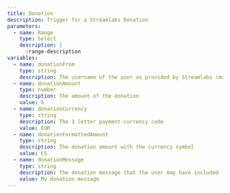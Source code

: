 ```yaml
---
title: Donation
description: Trigger for a Streamlabs Donation
parameters:
  - name: Range
    type: Select
    description: |
      :range-description
variables:
  - name: donationFrom
    type: string
    description: The username of the user as provided by Streamlabs (may not be from Twitch)
  - name: donationAmount
    type: number
    description: The amount of the donation
    value: 5
  - name: donationCurrency
    type: string
    description: The 3 letter payment currency code
    value: EUR
  - name: donationFormattedAmount
    type: string
    description: The donation amount with the currency symbol
    value: €5
  - name: donationMessage
    type: string
    description: The donation message that the user may have included
    value: My donation message
---
```

